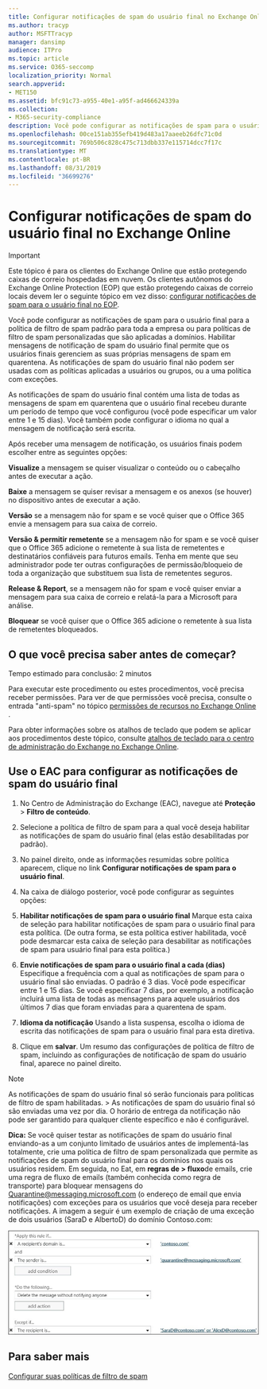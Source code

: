 ```yaml
---
title: Configurar notificações de spam do usuário final no Exchange Online
ms.author: tracyp
author: MSFTTracyp
manager: dansimp
audience: ITPro
ms.topic: article
ms.service: O365-seccomp
localization_priority: Normal
search.appverid:
- MET150
ms.assetid: bfc91c73-a955-40e1-a95f-ad466624339a
ms.collection:
- M365-security-compliance
description: Você pode configurar as notificações de spam para o usuário final para a política de filtro de spam padrão para toda a empresa ou para políticas de filtro de spam personalizadas que são aplicadas a domínios.
ms.openlocfilehash: 00ce151ab355efb419d483a17aaeeb26dfc71c0d
ms.sourcegitcommit: 769b506c828c475c713dbb337e115714dcc7f17c
ms.translationtype: MT
ms.contentlocale: pt-BR
ms.lasthandoff: 08/31/2019
ms.locfileid: "36699276"
---
```

# <a name="configure-end-user-spam-notifications-in-exchange-online"></a>Configurar notificações de spam do usuário final no Exchange Online

> [!IMPORTANT]
> Este tópico é para os clientes do Exchange Online que estão protegendo caixas de correio hospedadas em nuvem. Os clientes autônomos do Exchange Online Protection (EOP) que estão protegendo caixas de correio locais devem ler o seguinte tópico em vez disso: [configurar notificações de spam para o usuário final no EOP](configure-end-user-spam-notifications-in-eop.md). 
  
Você pode configurar as notificações de spam para o usuário final para a política de filtro de spam padrão para toda a empresa ou para políticas de filtro de spam personalizadas que são aplicadas a domínios. Habilitar mensagens de notificação de spam do usuário final permite que os usuários finais gerenciem as suas próprias mensagens de spam em quarentena. As notificações de spam do usuário final não podem ser usadas com as políticas aplicadas a usuários ou grupos, ou a uma política com exceções.
  
As notificações de spam do usuário final contém uma lista de todas as mensagens de spam em quarentena que o usuário final recebeu durante um período de tempo que você configurou (você pode especificar um valor entre 1 e 15 dias). Você também pode configurar o idioma no qual a mensagem de notificação será escrita.
  
Após receber uma mensagem de notificação, os usuários finais podem escolher entre as seguintes opções:

**Visualize** a mensagem se quiser visualizar o conteúdo ou o cabeçalho antes de executar a ação.

**Baixe** a mensagem se quiser revisar a mensagem e os anexos (se houver) no dispositivo antes de executar a ação.

**Versão** se a mensagem não for spam e se você quiser que o Office 365 envie a mensagem para sua caixa de correio.

**Versão & permitir remetente** se a mensagem não for spam e se você quiser que o Office 365 adicione o remetente à sua lista de remetentes e destinatários confiáveis para futuros emails. Tenha em mente que seu administrador pode ter outras configurações de permissão/bloqueio de toda a organização que substituem sua lista de remetentes seguros.

**Release & Report**, se a mensagem não for spam e você quiser enviar a mensagem para sua caixa de correio e relatá-la para a Microsoft para análise.

**Bloquear** se você quiser que o Office 365 adicione o remetente à sua lista de remetentes bloqueados.
  
## <a name="what-do-you-need-to-know-before-you-begin"></a>O que você precisa saber antes de começar?

Tempo estimado para conclusão: 2 minutos
  
Para executar este procedimento ou estes procedimentos, você precisa receber permissões. Para ver de que permissões você precisa, consulte o entrada "anti-spam" no tópico [permissões de recursos no Exchange Online](http://technet.microsoft.com/library/15073ce1-0917-403b-8839-02a2ebc96e16.aspx) . 
  
Para obter informações sobre os atalhos de teclado que podem se aplicar aos procedimentos deste tópico, consulte [atalhos de teclado para o centro de administração do Exchange no Exchange Online](https://docs.microsoft.com/Exchange/accessibility/keyboard-shortcuts-in-admin-center).
  
## <a name="use-the-eac-to-configure-end-user-spam-notifications"></a>Use o EAC para configurar as notificações de spam do usuário final

1. No Centro de Administração do Exchange (EAC), navegue até **Proteção** \> **Filtro de conteúdo**.
    
2. Selecione a política de filtro de spam para a qual você deseja habilitar as notificações de spam do usuário final (elas estão desabilitadas por padrão).
    
3. No painel direito, onde as informações resumidas sobre política aparecem, clique no link **Configurar notificações de spam para o usuário final**. 
    
4. Na caixa de diálogo posterior, você pode configurar as seguintes opções:
    
1. **Habilitar notificações de spam para o usuário final** Marque esta caixa de seleção para habilitar notificações de spam para o usuário final para esta política. (De outra forma, se esta política estiver habilitada, você pode desmarcar esta caixa de seleção para desabilitar as notificações de spam para usuário final para esta política.) 
    
2. **Envie notificações de spam para o usuário final a cada (dias)** Especifique a frequência com a qual as notificações de spam para o usuário final são enviadas. O padrão é 3 dias. Você pode especificar entre 1 e 15 dias. Se você especificar 7 dias, por exemplo, a notificação incluirá uma lista de todas as mensagens para aquele usuários dos últimos 7 dias que foram enviadas para a quarentena de spam. 
    
3. **Idioma da notificação** Usando a lista suspensa, escolha o idioma de escrita das notificações de spam para o usuário final para esta diretiva. 
    
5. Clique em **salvar**. Um resumo das configurações de política de filtro de spam, incluindo as configurações de notificação de spam do usuário final, aparece no painel direito.
    
> [!NOTE]
>  As notificações de spam do usuário final só serão funcionais para políticas de filtro de spam habilitadas. >  As notificações de spam do usuário final só são enviadas uma vez por dia. O horário de entrega da notificação não pode ser garantido para qualquer cliente específico e não é configurável. 
  
 **Dica:** Se você quiser testar as notificações de spam do usuário final enviando-as a um conjunto limitado de usuários antes de implementá-las totalmente, crie uma política de filtro de spam personalizada que permite as notificações de spam do usuário final para os domínios nos quais os usuários residem. Em seguida, no Eat, em **regras de \> fluxo**de emails, crie uma regra de fluxo de emails (também conhecida como regra de transporte) para bloquear mensagens do Quarantine@messaging.microsoft.com (o endereço de email que envia notificações) com exceções para os usuários que você deseja para receber notificações. A imagem a seguir é um exemplo de criação de uma exceção de dois usuários (SaraD e AlbertoD) do domínio Contoso.com: 
  
![Regra de transporte para testar notificações de spam do usuário final](media/EOP-ESN-testspecificusers.jpg)
  
## <a name="for-more-information"></a>Para saber mais

[Configurar suas políticas de filtro de spam](configure-your-spam-filter-policies.md)
  
